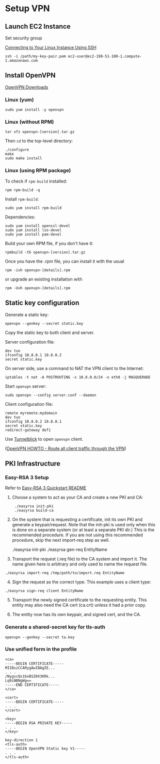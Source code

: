 # Setup VPN
## Launch EC2 Instance
Set security group

[Connecting to Your Linux Instance Using SSH](http://docs.aws.amazon.com/AWSEC2/latest/UserGuide/AccessingInstancesLinux.html)

```
ssh -i /path/my-key-pair.pem ec2-user@ec2-198-51-100-1.compute-1.amazonaws.com
```

## Install OpenVPN
[OpenVPN Downloads](https://openvpn.net/index.php/open-source/downloads.html)

### Linux (yum)

```
sudo yum install -y openvpn
```


### Linux (without RPM)

```
tar xfz openvpn-[version].tar.gz
```

Then `cd` to the top-level directory:

```
./configure
make
sudo make install
```

### Linux (using RPM package)

To check if `rpm-build` installed:

```
rpm rpm-build -q
```

Install `rpm-build`:

```
sudo yum install rpm-build
```

Dependencies:

```
sudo yum install openssl-devel
sudo yum install lzo-devel
sudo yum install pam-devel
```

Build your own RPM file, if you don't have it:

```
rpmbuild -tb openvpn-[version].tar.gz
```

Once you have the .rpm file, you can install it with the usual

```
rpm -ivh openvpn-[details].rpm
```

or upgrade an existing installation with

```
rpm -Uvh openvpn-[details].rpm
```

## Static key configuration

Generate a static key:

```
openvpn --genkey --secret static.key
```

Copy the static key to both client and server.

Server configuration file:

```
dev tun
ifconfig 10.8.0.1 10.8.0.2
secret static.key
```

On server side, use a command to NAT the VPN client to the Internet:

```
iptables -t nat -A POSTROUTING -s 10.8.0.0/24 -o eth0 -j MASQUERADE
```

Start `openvpn` server:

```
sudo openvpn --config server.conf --daemon
```

Client configuration file:

```
remote myremote.mydomain
dev tun
ifconfig 10.8.0.2 10.8.0.1
secret static.key
redirect-gateway def1
```

Use [Tunnelblick](https://tunnelblick.net/) to open `openvpn` client.

([OpenVPN HOWTO - Route all client traffic through the VPN](https://openvpn.net/index.php/open-source/documentation/howto.html#redirect))


## PKI Infrastructure

### Easy-RSA 3 Setup

Refer to [Easy-RSA 3 Quickstart README](https://github.com/OpenVPN/easy-rsa/blob/master/README.quickstart.md)

1. Choose a system to act as your CA and create a new PKI and CA:

        ./easyrsa init-pki
        ./easyrsa build-ca

2. On the system that is requesting a certificate, init its own PKI and generate a keypair/request. Note that the init-pki is used only when this is done on a separate system (or at least a separate PKI dir.) This is the recommended procedure. If you are not using this recommended procedure, skip the next import-req step as well.

      ./easyrsa init-pki
      ./easyrsa gen-req EntityName

3. Transport the request (.req file) to the CA system and import it. The name given here is arbitrary and only used to name the request file.

  ```
  ./easyrsa import-req /tmp/path/to/import.req EntityName
  ```

4. Sign the request as the correct type. This example uses a client type:

  ```
  ./easyrsa sign-req client EntityName
  ```

5. Transport the newly signed certificate to the requesting entity. This entity may also need the CA cert (ca.crt) unless it had a prior copy.

6. The entity now has its own keypair, and signed cert, and the CA.

### Generate a shared-secret key for tls-auth

  ```
  openvpn --genkey --secret ta.key
  ```

### Use unified form in the profile

  ```
  <ca>
  -----BEGIN CERTIFICATE-----
  MIIBszCCARygAwIBAgIE...
  . . .
  /NygscQs1bxBSZ0X3KRk...
  Lq9iNBNgWg==
  -----END CERTIFICATE-----
  </ca>

  <cert>
  -----BEGIN CERTIFICATE-----
  . . .
  </cert>

  <key>
  -----BEGIN RSA PRIVATE KEY-----
  . . .
  </key>

  key-direction 1
  <tls-auth>
  -----BEGIN OpenVPN Static key V1-----
  . . .
  </tls-auth>
  ```
